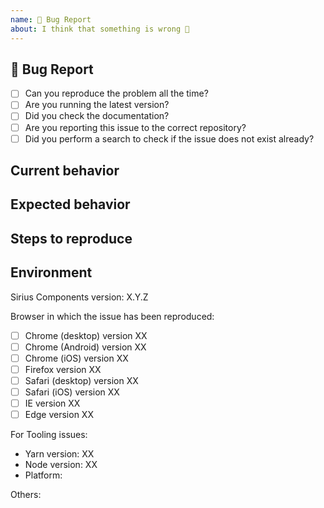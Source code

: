 ```yaml
---
name: 🐛 Bug Report
about: I think that something is wrong 🤔
---
```

<!-- Help us manage issues by specifying the following information. -->

## 🐛 Bug Report
<!-- Check one of the following options with "x" -->
* [ ] Can you reproduce the problem all the time?
* [ ] Are you running the latest version?
* [ ] Did you check the documentation?
* [ ] Are you reporting this issue to the correct repository?
* [ ] Did you perform a search to check if the issue does not exist already?

## Current behavior
<!-- Describe how the issue manifests. -->


## Expected behavior
<!-- Describe what the desired behavior would be -->


## Steps to reproduce
<!--
For bug reports please provide the *STEPS TO REPRODUCE* and if possible a *MINIMAL DEMO* of the problem.-
If you have link to a codepen showing the issue or a standalone repo please link that!
-->


## Environment

Sirius Components version: X.Y.Z
<!-- Check whether this is still an issue in the most recent version -->

Browser in which the issue has been reproduced:

* [ ] Chrome (desktop) version XX
* [ ] Chrome (Android) version XX
* [ ] Chrome (iOS) version XX
* [ ] Firefox version XX
* [ ] Safari (desktop) version XX
* [ ] Safari (iOS) version XX
* [ ] IE version XX
* [ ] Edge version XX
 
For Tooling issues:

* Yarn version: XX
* Node version: XX
* Platform:

Others:
<!-- Anything else relevant?  Operating system version, IDE, package manager, HTTP server, ... -->